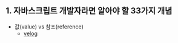 ## 1. 자바스크립트 개발자라면 알아야 할 33가지 개념
- 값(value) vs 참조(reference)
  - [velog](https://velog.io/@design0728/%EA%B0%92value-vs-%EC%B0%B8%EC%A1%B0reference)
  
  
